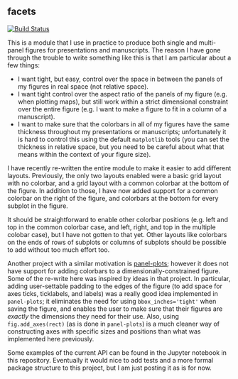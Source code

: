 facets
------

[![Build Status](https://travis-ci.org/spencerkclark/facets.svg?branch=master)](https://travis-ci.org/spencerkclark/facets)

This is a module that I use in practice
to produce both single and multi-panel figures for presentations and
manuscripts. The reason I have gone through the trouble to write something
like this is that I am particular about a few things:

- I want tight, but easy, control over the space in between the panels of my
  figures in real space (not relative space).
- I want tight control over the aspect ratio of the panels of my figure (e.g.
  when plotting maps), but still work within a strict dimensional constraint
  over the entire figure (e.g. I want to make a figure to fit in a column of a
  manuscript).
- I want to make sure that the colorbars in all
  of my figures have the same thickness throughout my presentations or
  manuscripts; unfortunately it is hard to control this using the default 
  `matplotlib` tools (you can set the thickness in relative space, but you 
  need to be careful about what that means within the context of your 
  figure size).

I have recently re-written the entire module to make it easier to add different
layouts.  Previously, the only two layouts enabled were a basic grid layout
with no colorbar, and a grid layout with a common colorbar at the bottom of the
figure.  In addition to those, I have now added support for a common colorbar
on the right of the figure, and colorbars at the bottom for every subplot in
the figure.

It should be straightforward to enable other colorbar positions (e.g. left
and top in the common colorbar case, and left, right, and top in the multiple
colobar case), but I have not gotten to that yet.  Other layouts like colorbars
on the ends of rows of subplots or columns of subplots should be possible
to add without too much effort too.

Another project with a similar motivation is [panel-plots](
https://github.com/ajdawson/panel-plots); however it does not have support
for adding colorbars to a dimensionally-constrained figure.  Some of the
re-write here was inspired by ideas in that project.  In particular, 
adding user-settable padding to the edges of the figure (to add
space for axes ticks, ticklabels, and labels) was a really good idea
implemented in `panel-plots`; it eliminates the need for using
`bbox_inches='tight'` when saving the figure, and enables the user to make sure
that their figures are *exactly* the dimensions they need for their use.  Also,
using `fig.add_axes(rect)` (as is done in `panel-plots`) is a much cleaner way of constructing axes with
specific sizes and positions than what was implemented here previously.

Some examples of the current API can be found in the Jupyter notebook in this
repository.  Eventually it would nice to add tests and a more formal package
structure to this project, but I am just posting it as is for now.
